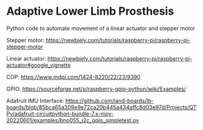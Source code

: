 # Adaptive Lower Limb Prosthesis
Python code to automate movement of a linear actuator and stepper motor

Stepper motor: https://newbiely.com/tutorials/raspberry-pi/raspberry-pi-stepper-motor

Linear actuator: https://newbiely.com/tutorials/raspberry-pi/raspberry-pi-actuator#google_vignette

COP: https://www.mdpi.com/1424-8220/22/23/9390

GPIO: https://sourceforge.net/p/raspberry-gpio-python/wiki/Examples/

Adafruit IMU Interface: https://github.com/land-boards/lb-boards/blob/85bca65a309e9e72ca20b445a434affc8d03e97d/Projects/QTPy/adafruit-circuitpython-bundle-7.x-mpy-20220601/examples/bno055_i2c_gpio_simpletest.py


